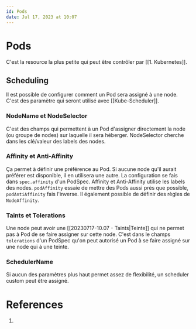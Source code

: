 ```yaml
---
id: Pods
date: Jul 17, 2023 at 10:07
---
```


# Pods

C'est la resource la plus petite qui peut être contrôler par [[1. Kubernetes]].
## Scheduling
Il est possible de configurer comment un Pod sera assigné à une node. C'est des paramètre qui seront utilisé avec [[Kube-Scheduler]].
### NodeName et NodeSelector
C'est des champs qui permettent à un Pod d'assigner directement la node (ou groupe de nodes) sur laquelle il sera héberger.
NodeSelector cherche dans les clé/valeur des labels des nodes.
### Affinity et Anti-Affinity
Ça permet à définir une préférence au Pod. Si aucune node qu'il aurait préférer est disponible, il en utilisera une autre. La configuration se fais dans `spec.affinity` d'un PodSpec.
Affinity et Anti-Affinity utilise les labels des nodes. `podAffinity` essaie de mettre des Pods aussi près que possible, `podAntiAffinity` fais l'inverse.
Il également possible de définir des règles de `NodeAffinity`. 
### Taints et Tolerations
Une node peut avoir une [[20230717-10.07 - Taints|Teinte]] qui ne permet pas à Pod de se faire assigner sur cette node. C'est dans le champs `tolerations` d'un PodSpec qu'on peut autorisé un Pod à se faire assigné sur une node qui à une teinte.
### SchedulerName
Si aucun des paramètres plus haut permet assez de flexibilité, un scheduler custom peut être assigné.
# References
1. 